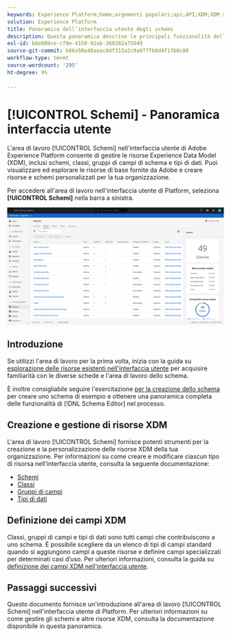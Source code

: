 ```yaml
---
keywords: Experience Platform;home;argomenti popolari;api;API;XDM;XDM system;experience data model;data model;ui;workspace;
solution: Experience Platform
title: Panoramica dell’interfaccia utente degli schemi
description: Questa panoramica descrive le principali funzionalità dell’area di lavoro Schemi in Experience Platform.
exl-id: b6e089ce-cf9e-4150-92ab-368382a75049
source-git-commit: b66a50e40aaac8df312a2c9a977fb8d4f1fb0c80
workflow-type: tm+mt
source-wordcount: '295'
ht-degree: 9%

---
```


# [!UICONTROL Schemi] - Panoramica interfaccia utente

L&#39;area di lavoro [!UICONTROL Schemi] nell&#39;interfaccia utente di Adobe Experience Platform consente di gestire le risorse Experience Data Model (XDM), inclusi schemi, classi, gruppi di campi di schema e tipi di dati. Puoi visualizzare ed esplorare le risorse di base fornite da Adobe e creare risorse e schemi personalizzati per la tua organizzazione.

Per accedere all&#39;area di lavoro nell&#39;interfaccia utente di Platform, seleziona **[!UICONTROL Schemi]** nella barra a sinistra.

![](../images/ui/overview/schemas-tab.png)

## Introduzione

Se utilizzi l&#39;area di lavoro per la prima volta, inizia con la guida su [esplorazione delle risorse esistenti nell&#39;interfaccia utente](./explore.md) per acquisire familiarità con le diverse schede e l&#39;area di lavoro dello schema.

È inoltre consigliabile seguire l&#39;esercitazione [per la creazione dello schema](../tutorials/create-schema-ui.md) per creare uno schema di esempio e ottenere una panoramica completa delle funzionalità di [!DNL Schema Editor] nel processo.

## Creazione e gestione di risorse XDM

L&#39;area di lavoro [!UICONTROL Schemi] fornisce potenti strumenti per la creazione e la personalizzazione delle risorse XDM della tua organizzazione. Per informazioni su come creare e modificare ciascun tipo di risorsa nell’interfaccia utente, consulta la seguente documentazione:

* [Schemi](./resources/schemas.md)
* [Classi](./resources/classes.md)
* [Gruppi di campi](./resources/field-groups.md)
* [Tipi di dati](./resources/data-types.md)

## Definizione dei campi XDM

Classi, gruppi di campi e tipi di dati sono tutti campi che contribuiscono a uno schema. È possibile scegliere da un elenco di tipi di campi standard quando si aggiungono campi a queste risorse e definire campi specializzati per determinati casi d’uso. Per ulteriori informazioni, consulta la guida su [definizione dei campi XDM nell&#39;interfaccia utente](./fields/overview.md).

## Passaggi successivi

Questo documento fornisce un&#39;introduzione all&#39;area di lavoro [!UICONTROL Schemi] nell&#39;interfaccia utente di Platform. Per ulteriori informazioni su come gestire gli schemi e altre risorse XDM, consulta la documentazione disponibile in questa panoramica.
